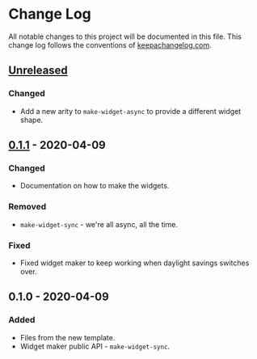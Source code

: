 # Change Log
All notable changes to this project will be documented in this file. This change log follows the conventions of [keepachangelog.com](http://keepachangelog.com/).

## [Unreleased]
### Changed
- Add a new arity to `make-widget-async` to provide a different widget shape.

## [0.1.1] - 2020-04-09
### Changed
- Documentation on how to make the widgets.

### Removed
- `make-widget-sync` - we're all async, all the time.

### Fixed
- Fixed widget maker to keep working when daylight savings switches over.

## 0.1.0 - 2020-04-09
### Added
- Files from the new template.
- Widget maker public API - `make-widget-sync`.

[Unreleased]: https://github.com/your-name/pftv/compare/0.1.1...HEAD
[0.1.1]: https://github.com/your-name/pftv/compare/0.1.0...0.1.1
